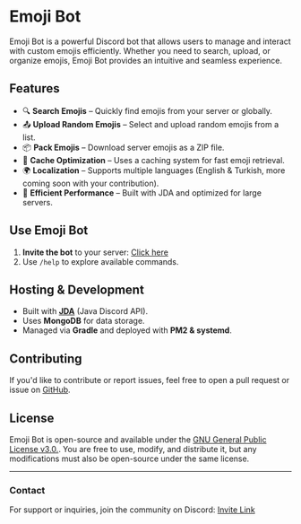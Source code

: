 # Emoji Bot

Emoji Bot is a powerful Discord bot that allows users to manage and interact with custom emojis efficiently. Whether you need to search, upload, or organize emojis, Emoji Bot provides an intuitive and seamless experience.

## Features

- 🔍 **Search Emojis** – Quickly find emojis from your server or globally.
- 📤 **Upload Random Emojis** – Select and upload random emojis from a list.
- 📦 **Pack Emojis** – Download server emojis as a ZIP file.
- 🔄 **Cache Optimization** – Uses a caching system for fast emoji retrieval.
- 🌍 **Localization** – Supports multiple languages (English & Turkish, more coming soon with your contribution).
- 🚀 **Efficient Performance** – Built with JDA and optimized for large servers.

## Use Emoji Bot

1. **Invite the bot** to your server: [Click here]([https://top.gg/bot/emoji/invite](https://discord.com/oauth2/authorize?client_id=414878659267133445))
2. Use `/help` to explore available commands.

## Hosting & Development

- Built with **[JDA](https://github.com/DV8FromTheWorld/JDA)** (Java Discord API).
- Uses **MongoDB** for data storage.
- Managed via **Gradle** and deployed with **PM2 & systemd**.

## Contributing

If you'd like to contribute or report issues, feel free to open a pull request or issue on [GitHub](https://github.com/erenozer/emoji).

## License

Emoji Bot is open-source and available under the [GNU General Public License v3.0.](LICENSE).
You are free to use, modify, and distribute it, but any modifications must also be open-source under the same license.

---

### Contact
For support or inquiries, join the community on Discord: [Invite Link](https://discord.gg/U5v2csS)

